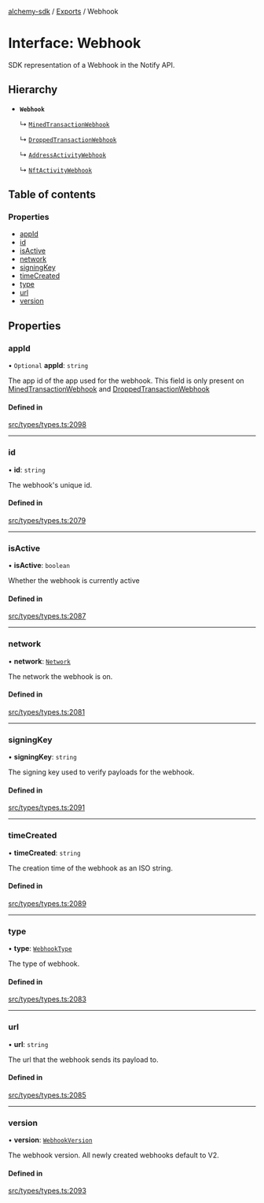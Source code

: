 [alchemy-sdk](../README.md) / [Exports](../modules.md) / Webhook

# Interface: Webhook

SDK representation of a Webhook in the Notify API.

## Hierarchy

- **`Webhook`**

  ↳ [`MinedTransactionWebhook`](MinedTransactionWebhook.md)

  ↳ [`DroppedTransactionWebhook`](DroppedTransactionWebhook.md)

  ↳ [`AddressActivityWebhook`](AddressActivityWebhook.md)

  ↳ [`NftActivityWebhook`](NftActivityWebhook.md)

## Table of contents

### Properties

- [appId](Webhook.md#appid)
- [id](Webhook.md#id)
- [isActive](Webhook.md#isactive)
- [network](Webhook.md#network)
- [signingKey](Webhook.md#signingkey)
- [timeCreated](Webhook.md#timecreated)
- [type](Webhook.md#type)
- [url](Webhook.md#url)
- [version](Webhook.md#version)

## Properties

### appId

• `Optional` **appId**: `string`

The app id of the app used for the webhook. This field is only present on
[MinedTransactionWebhook](MinedTransactionWebhook.md) and [DroppedTransactionWebhook](DroppedTransactionWebhook.md)

#### Defined in

[src/types/types.ts:2098](https://github.com/alchemyplatform/alchemy-sdk-js/blob/340ad5a/src/types/types.ts#L2098)

___

### id

• **id**: `string`

The webhook's unique id.

#### Defined in

[src/types/types.ts:2079](https://github.com/alchemyplatform/alchemy-sdk-js/blob/340ad5a/src/types/types.ts#L2079)

___

### isActive

• **isActive**: `boolean`

Whether the webhook is currently active

#### Defined in

[src/types/types.ts:2087](https://github.com/alchemyplatform/alchemy-sdk-js/blob/340ad5a/src/types/types.ts#L2087)

___

### network

• **network**: [`Network`](../enums/Network.md)

The network the webhook is on.

#### Defined in

[src/types/types.ts:2081](https://github.com/alchemyplatform/alchemy-sdk-js/blob/340ad5a/src/types/types.ts#L2081)

___

### signingKey

• **signingKey**: `string`

The signing key used to verify payloads for the webhook.

#### Defined in

[src/types/types.ts:2091](https://github.com/alchemyplatform/alchemy-sdk-js/blob/340ad5a/src/types/types.ts#L2091)

___

### timeCreated

• **timeCreated**: `string`

The creation time of the webhook as an ISO string.

#### Defined in

[src/types/types.ts:2089](https://github.com/alchemyplatform/alchemy-sdk-js/blob/340ad5a/src/types/types.ts#L2089)

___

### type

• **type**: [`WebhookType`](../enums/WebhookType.md)

The type of webhook.

#### Defined in

[src/types/types.ts:2083](https://github.com/alchemyplatform/alchemy-sdk-js/blob/340ad5a/src/types/types.ts#L2083)

___

### url

• **url**: `string`

The url that the webhook sends its payload to.

#### Defined in

[src/types/types.ts:2085](https://github.com/alchemyplatform/alchemy-sdk-js/blob/340ad5a/src/types/types.ts#L2085)

___

### version

• **version**: [`WebhookVersion`](../enums/WebhookVersion.md)

The webhook version. All newly created webhooks default to V2.

#### Defined in

[src/types/types.ts:2093](https://github.com/alchemyplatform/alchemy-sdk-js/blob/340ad5a/src/types/types.ts#L2093)
